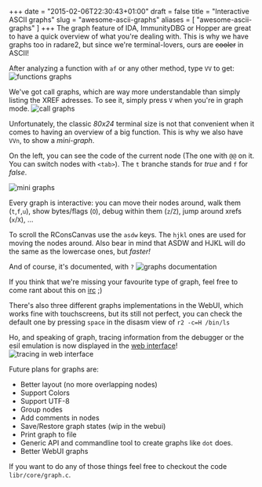 +++
date = "2015-02-06T22:30:43+01:00"
draft = false
title = "Interactive ASCII graphs"
slug = "awesome-ascii-graphs"
aliases = [
	"awesome-ascii-graphs"
]
+++
The graph feature of IDA, ImmunityDBG or Hopper are great to have a quick overview of what you're dealing with. This is why we have graphs too in radare2, but since we're terminal-lovers, ours are ~~cooler~~ in ASCII!

After analyzing a function with `af` or any other method, type `VV` to get:
![functions graphs](http://radare.today/images/2014/Apr/BmWvHyyIcAAoIfo-png-large.png)

We've got call graphs, which are way more understandable than simply listing the XREF adresses. To see it, simply press `V` when you're in graph mode.
![call graphs](/images/2015/Jan/callgraph.png)

Unfortunately, the classic *80x24* terminal size is not that convenient when it comes to having an overview of a big function. This is why we also have `VVn`, to show a *mini-graph*.

On the left, you can see the code of the current node (The one with `@@` on it. You can switch nodes with `<tab>`). The `t` branche stands for *true* and `f` for *false*.

![mini graphs](/images/2015/Jan/mini.png)

Every graph is interactive: you can move their nodes around, walk them (`t`,`f`,`u`), show bytes/flags (`O`), debug within them (`z`/`Z`), jump around xrefs (`x`/`X`), …

To scroll the RConsCanvas use the `asdw` keys. The `hjkl` ones are used for moving the nodes around. Also bear in mind that ASDW and HJKL will do the same as the lowercase ones, but *faster!*

And of course, it's documented, with `?`
![graphs documentation](/images/2015/Jan/doc.png)

If you think that we're missing your favourite type of graph, feel free to come rant about this on [irc]( irc://irc.freenode.net/radare ) ;)

There's also three different graphs implementations in the WebUI, which works fine with touchscreens, but its still not perfect, you can check the default one by pressing `space` in the disasm view of `r2 -c=H /bin/ls`

Ho, and speaking of graph, tracing information from the debugger or the esil emulation is now displayed in the [web interface]( http://cloud.radare.org/p )!
![tracing in web interface](/images/2015/Jan/tracegraph.png)

Future plans for graphs are:

* Better layout (no more overlapping nodes)
* Support Colors
* Support UTF-8
* Group nodes
* Add comments in nodes
* Save/Restore graph states (wip in the webui)
* Print graph to file
* Generic API and commandline tool to create graphs like `dot` does.
* Better WebUI graphs

If you want to do any of those things feel free to checkout the code `libr/core/graph.c`. 